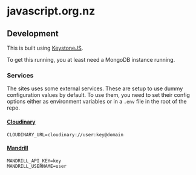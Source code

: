# javascript.org.nz

## Development

This is built using [KeystoneJS](http://keystonejs.com/).

To get this running, you at least need a MongoDB instance running.

### Services

The sites uses some external services. These are setup to use dummy configuration values by default. To use them, you need to set their config options either as environment variables or in a ```.env``` file in the root of the repo.

#### [Cloudinary](http://cloudinary.com/)

    CLOUDINARY_URL=cloudinary://user:key@domain

#### [Mandrill](http://mandrill.com)

    MANDRILL_API_KEY=key
    MANDRILL_USERNAME=user
